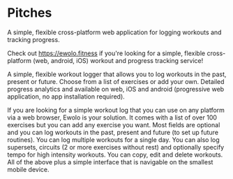# Pitches

A simple, flexible cross-platform web application for logging workouts and tracking progress.

Check out https://ewolo.fitness if you're looking for a simple, flexible cross-platform (web, android, iOS) workout and progress tracking service!

 A simple, flexible workout logger that allows you to log workouts in the past, present or future. Choose from a list of exercises or add your own. Detailed progress analytics and available on web, iOS and android (progressive web application, no app installation required).

If you are looking for a simple workout log that you can use on any platform via a web browser, Ewolo is your solution. It comes with a list of over 100 exercises but you can add any exercise you want. Most fields are optional and you can log workouts in the past, present and future (to set up future routines). You can log multiple workouts for a single day. You can also log supersets, circuits (2 or more exercises without rest) and optionally specify tempo for high intensity workouts. You can copy, edit and delete workouts. All of the above plus a simple interface that is navigable on the smallest mobile device.


